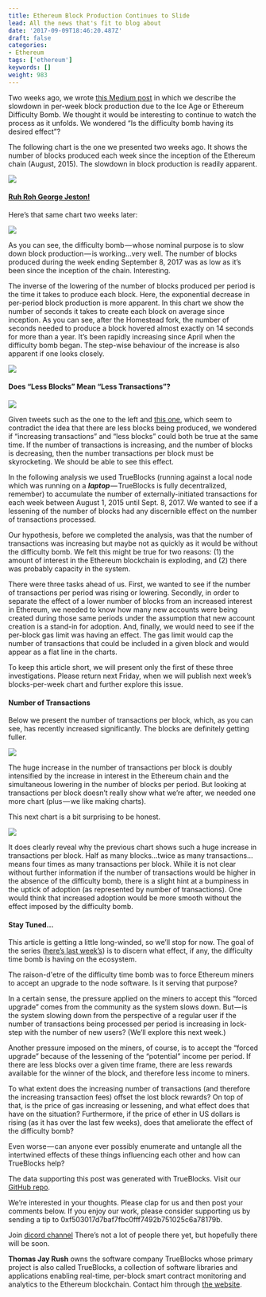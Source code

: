 ```yaml
---
title: Ethereum Block Production Continues to Slide
lead: All the news that's fit to blog about
date: '2017-09-09T18:46:20.487Z'
draft: false
categories:
- Ethereum
tags: ['ethereum']
keywords: []
weight: 983
---
```


Two weeks ago, we wrote [this Medium post](https://medium.com/@tjayrush/is-the-ice-age-effecting-block-production-4c943c835975) in which we describe the slowdown in per-week block production due to the Ice Age or Ethereum Difficulty Bomb. We thought it would be interesting to continue to watch the process as it unfolds. We wondered “Is the difficulty bomb having its desired effect”?

The following chart is the one we presented two weeks ago. It shows the number of blocks produced each week since the inception of the Ethereum chain (August, 2015). The slowdown in block production is readily apparent.

![](/blog/img/017-Ethereum-Block-Production-Continues-to-Slide-001.png)

#### [Ruh Roh George Jeston!](http://www.urbandictionary.com/define.php?term=ruh%20roh)

Here’s that same chart two weeks later:

![](/blog/img/017-Ethereum-Block-Production-Continues-to-Slide-002.png)

As you can see, the difficulty bomb — whose nominal purpose is to slow down block production — is working…very well. The number of blocks produced during the week ending September 8, 2017 was as low as it’s been since the inception of the chain. Interesting.

The inverse of the lowering of the number of blocks produced per period is the time it takes to produce each block. Here, the exponential decrease in per-period block production is more apparent. In this chart we show the number of seconds it takes to create each block on average since inception. As you can see, after the Homestead fork, the number of seconds needed to produce a block hovered almost exactly on 14 seconds for more than a year. It’s been rapidly increasing since April when the difficulty bomb began. The step-wise behaviour of the increase is also apparent if one looks closely.

![](/blog/img/017-Ethereum-Block-Production-Continues-to-Slide-003.png)

#### Does “Less Blocks” Mean “Less Transactions”?

![](/blog/img/017-Ethereum-Block-Production-Continues-to-Slide-004.png)

Given tweets such as the one to the left and [this one](https://twitter.com/VitalikButerin/status/898726451637215232), which seem to contradict the idea that there are less blocks being produced, we wondered if “increasing transactions” and “less blocks” could both be true at the same time. If the number of transactions is increasing, and the number of blocks is decreasing, then the number transactions per block must be skyrocketing. We should be able to see this effect.

In the following analysis we used TrueBlocks (running against a local node which was running on a **_laptop_** — TrueBlocks is fully decentralized, remember) to accumulate the number of externally-initiated transactions for each week between August 1, 2015 until Sept. 8, 2017. We wanted to see if a lessening of the number of blocks had any discernible effect on the number of transactions processed.

Our hypothesis, before we completed the analysis, was that the number of transactions was increasing but maybe not as quickly as it would be without the difficulty bomb. We felt this might be true for two reasons: (1) the amount of interest in the Ethereum blockchain is exploding, and (2) there was probably capacity in the system.

There were three tasks ahead of us. First, we wanted to see if the number of transactions per period was rising or lowering. Secondly, in order to separate the effect of a lower number of blocks from an increased interest in Ethereum, we needed to know how many new accounts were being created during those same periods under the assumption that new account creation is a stand-in for adoption. And, finally, we would need to see if the per-block gas limit was having an effect. The gas limit would cap the number of transactions that could be included in a given block and would appear as a flat line in the charts.

To keep this article short, we will present only the first of these three investigations. Please return next Friday, when we will publish next week’s blocks-per-week chart and further explore this issue.

#### Number of Transactions

Below we present the number of transactions per block, which, as you can see, has recently increased significantly. The blocks are definitely getting fuller.

![](/blog/img/017-Ethereum-Block-Production-Continues-to-Slide-005.png)

The huge increase in the number of transactions per block is doubly intensified by the increase in interest in the Ethereum chain and the simultaneous lowering in the number of blocks per period. But looking at transactions per block doesn’t really show what we’re after, we needed one more chart (plus — we like making charts).

This next chart is a bit surprising to be honest.

![](/blog/img/017-Ethereum-Block-Production-Continues-to-Slide-006.png)

It does clearly reveal why the previous chart shows such a huge increase in transactions per block. Half as many blocks…twice as many transactions…means four times as many transactions per block. While it is not clear without further information if the number of transactions would be higher in the absence of the difficulty bomb, there is a slight hint at a bumpiness in the uptick of adoption (as represented by number of transactions). One would think that increased adoption would be more smooth without the effect imposed by the difficulty bomb.

#### Stay Tuned…

This article is getting a little long-winded, so we’ll stop for now. The goal of the series ([here’s last week’s](https://medium.com/@tjayrush/is-the-ice-age-effecting-block-production-4c943c835975)) is to discern what effect, if any, the difficulty time bomb is having on the ecosystem.

The raison-d'etre of the difficulty time bomb was to force Ethereum miners to accept an upgrade to the node software. Is it serving that purpose?

In a certain sense, the pressure applied on the miners to accept this “forced upgrade” comes from the community as the system slows down. But — is the system slowing down from the perspective of a regular user if the number of transactions being processed per period is increasing in lock-step with the number of new users? (We’ll explore this next week.)

Another pressure imposed on the miners, of course, is to accept the “forced upgrade” because of the lessening of the “potential” income per period. If there are less blocks over a given time frame, there are less rewards available for the winner of the block, and therefore less income to miners.

To what extent does the increasing number of transactions (and therefore the increasing transaction fees) offset the lost block rewards? On top of that, is the price of gas increasing or lessening, and what effect does that have on the situation? Furthermore, if the price of ether in US dollars is rising (as it has over the last few weeks), does that ameliorate the effect of the difficulty bomb?

Even worse — can anyone ever possibly enumerate and untangle all the intertwined effects of these things influencing each other and how can TrueBlocks help?

The data supporting this post was generated with TrueBlocks. Visit our [GitHub repo](https://github.com/TrueBlocks/trueblocks-core/tree/master/src/other/articles).

We’re interested in your thoughts. Please clap for us and then post your comments below. If you enjoy our work, please consider supporting us by sending a tip to 0xf503017d7baf7fbc0fff7492b751025c6a78179b.

Join [dicord channel](https://discord.gg/RAz6DJ6xkf) There’s not a lot of people there yet, but hopefully there will be soon.

**Thomas Jay Rush** owns the software company TrueBlocks whose primary project is also called TrueBlocks, a collection of software libraries and applications enabling real-time, per-block smart contract monitoring and analytics to the Ethereum blockchain. Contact him through [the website](http://trueblocks.io).
